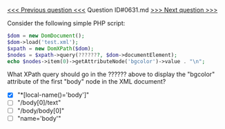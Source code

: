 [<<< Previous question <<<](0630.md)  Question ID#0631.md  [>>> Next question >>>](0632.md) 

Consider the following simple PHP script:
```php
$dom = new DomDocument();
$dom->load('test.xml');
$xpath = new DomXPath($dom);
$nodes = $xpath->query(???????, $dom->documentElement);
echo $nodes->item(0)->getAttributeNode('bgcolor')->value . "\n";
```
What XPath query should go in the ?????? above to display the "bgcolor" attribute of the first "body" node in the XML document?

- [x] "*[local-name()='body']"
- [ ] "/body[0]/text"
- [ ] "/body/body[0]"
- [ ] "name='body'"
